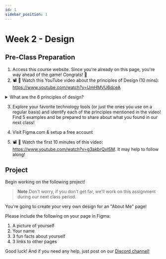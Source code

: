 ```yaml
---
id: 1
sidebar_position: 1
---
```


# Week 2 - Design

## Pre-Class Preparation

1. Access this course website. Since you're already on this page, you're way ahead of the game! Congrats! 👊 
2. 📽️ 🍿 Watch this YouTube video about the principles of Design (10 mins):  https://www.youtube.com/watch?v=UmHMVU6dceA

<details>
  <summary>What are the 6 principles of design?</summary>
    1. Emphasis <br />
    2. Contrast <br />
    3. White Space <br />
    4. Movement <br />
    5. Repetition <br />
    6. Alignment <br />
</details>

3. Explore your favorite technology tools (or just the ones you use on a regular basis) and identify each of the principles mentioned in the video! Find 5 examples and be prepared to share about what you found in our next class!

4. Visit Figma.com & setup a free account 

5. 📽️ 🍿 Watch the first 10 minutes of this video: https://www.youtube.com/watch?v=g3akbrQxISM. It may help to follow along!

## Project

Begin working on the following project!

> **Note**
> Don't worry, if you don't get far, we'll work on this assignment during our next class period.

You're going to create your very own design for an "About Me" page! 

Please include the following on your page in Figma: 

1. A picture of yourself 
2. Your name 
3. 3 fun facts about yourself 
4. 3 links to other pages 

Good luck! And if you need any help, just post on our [Discord channel!](https://discord.gg/NVq4JK8B) 